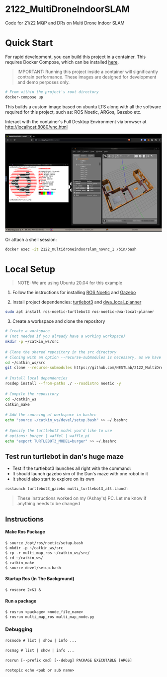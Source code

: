 # 2122_MultiDroneIndoorSLAM
Code for 21/22 MQP and DRs on Multi Drone Indoor SLAM

# Quick Start
For rapid development, you can build this project in a container. This requires Docker Compose, which can be installed [here](https://docs.docker.com/compose/install/).

> IMPORTANT: Running this project inside a container will significantly contrain performance. These images are designed for development and demo perposes only.


```zsh
# From within the project's root directory
docker-compose up
```
This builds a custom image based on ubuntu LTS along with all the software required for this project, such as: ROS Noetic, ARGos, Gazebo etc.

Interact with the container's Full Desktop Environment via browser at [http://localhost:8080/vnc.html](http://localhost:8080/vnc.html)

![Docker dev container's desktop environment](desktop-env-screenshot.png)

Or attach a shell session:
```zsh
docker exec -it 2122_multidroneindoorslam_novnc_1 /bin/bash
```

# Local Setup
> NOTE: We are using Ubuntu 20.04 for this example
1. Follow the instructions for installing [ROS Noetic](http://wiki.ros.org/noetic/Installation/Ubuntu) and [Gazebo](http://www.gazebosim.org/tutorials?tut=install_ubuntu)

2. Install project dependencies: [turtlebot3](https://emanual.robotis.com/docs/en/platform/turtlebot3/quick-start/) and [dwa_local_planner](http://wiki.ros.org/dwa_local_planner)

```zsh
sudo apt install ros-noetic-turtlebot3 ros-noetic-dwa-local-planner 
```

3. Create a workspace and clone the repository
```bash
# Create a workspace
# (not needed if you already have a working workspace)
mkdir -p ~/catkin_ws/src 

# Clone the shared repository in the src directory
# Cloning with an option --recurse-submodules is necessary, as we have some git submodules
cd ~/catkin_ws/src 
git clone --recurse-submodules https://github.com/NESTLab/2122_MultiDroneIndoorSLAM.git

# Install local dependencies
rosdep install --from-paths ./ --rosdistro noetic -y

# Compile the repository
cd ~/catkin_ws
catkin_make

# Add the sourcing of workspace in bashrc
echo "source ~/catkin_ws/devel/setup.bash" >> ~/.bashrc

# Specify the turtlebot3 model you'd like to use
# options: burger | waffel | waffle_pi
echo "export TURTLEBOT3_MODEL=burger" >> ~/.bashrc
```
## Test run turtlebot in dan's huge maze
* Test if the turtlebot3 launches all right with the command:
* It should launch gazebo sim of the Dan's maze with one robot in it
* It should also start to explore on its own
```bash
roslaunch turtlebot3_gazebo multi_turtlebot3_all.launch 
```

>These instructions worked on my (Ashay's) PC. Let me know if anything needs to be changed


## Instructions


#### Make Ros Package
```shell
$ source /opt/ros/noetic/setup.bash
$ mkdir -p ~/catkin_ws/src
$ cp -r multi_map_ros ~/catkin_ws/src/
$ cd ~/catkin_ws/
$ catkin_make
$ source devel/setup.bash
```

#### Startup Ros (In The Background)
```shell
$ roscore 2>&1 &
```

#### Run a package
```shell
$ rosrun <package> <node_file_name>
$ rosrun multi_map_ros multi_map_node.py
```

### Debugging
```
rosnode # list | show | info ...

rosmsg # list | show | info ...

rosrun [--prefix cmd] [--debug] PACKAGE EXECUTABLE [ARGS]

rostopic echo <pub or sub name>
```

